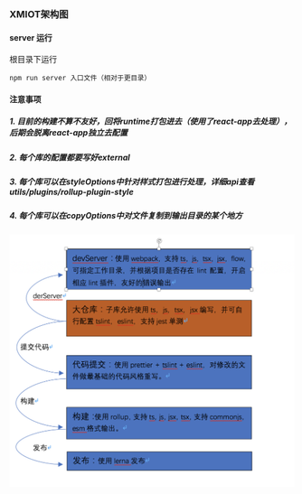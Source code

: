 ### XMIOT架构图

#### server 运行

根目录下运行

```
npm run server 入口文件（相对于更目录）
```

#### 注意事项

##### 1. 目前的构建不算不友好，回将runtime打包进去（使用了react-app去处理），后期会脱离react-app独立去配置

##### 2. 每个库的配置都要写好external

##### 3. 每个库可以在styleOptions中针对样式打包进行处理，详细api查看 utils/plugins/rollup-plugin-style

##### 4. 每个库可以在copyOptions中对文件复制到输出目录的某个地方

![xmiot](./xmiot.png)
  
